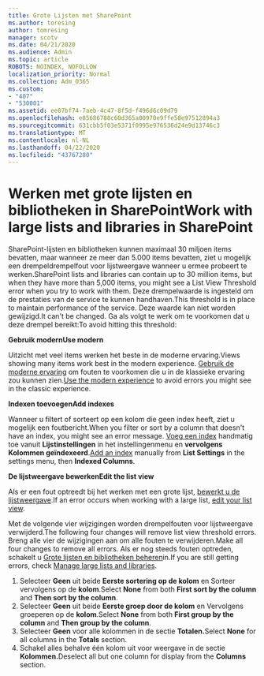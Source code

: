 ```yaml
---
title: Grote Lijsten met SharePoint
ms.author: toresing
author: tomresing
manager: scotv
ms.date: 04/21/2020
ms.audience: Admin
ms.topic: article
ROBOTS: NOINDEX, NOFOLLOW
localization_priority: Normal
ms.collection: Adm_O365
ms.custom:
- "407"
- "530001"
ms.assetid: ee07bf74-7aeb-4c47-8f5d-f496d6c09d79
ms.openlocfilehash: e85686788c60d365a00970e9ffe58e97512894a3
ms.sourcegitcommit: 631cbb5f03e5371f0995e976536d24e9d13746c3
ms.translationtype: MT
ms.contentlocale: nl-NL
ms.lasthandoff: 04/22/2020
ms.locfileid: "43767280"
---
```

# <a name="work-with-large-lists-and-libraries-in-sharepoint"></a><span data-ttu-id="86354-102">Werken met grote lijsten en bibliotheken in SharePoint</span><span class="sxs-lookup"><span data-stu-id="86354-102">Work with large lists and libraries in SharePoint</span></span>

<span data-ttu-id="86354-103">SharePoint-lijsten en bibliotheken kunnen maximaal 30 miljoen items bevatten, maar wanneer ze meer dan 5.000 items bevatten, ziet u mogelijk een drempeldrempelfout voor lijstweergave wanneer u ermee probeert te werken.</span><span class="sxs-lookup"><span data-stu-id="86354-103">SharePoint lists and libraries can contain up to 30 million items, but when they have more than 5,000 items, you might see a List View Threshold error when you try to work with them.</span></span> <span data-ttu-id="86354-104">Deze drempelwaarde is ingesteld om de prestaties van de service te kunnen handhaven.</span><span class="sxs-lookup"><span data-stu-id="86354-104">This threshold is in place to maintain performance of the service.</span></span> <span data-ttu-id="86354-105">Deze waarde kan niet worden gewijzigd.</span><span class="sxs-lookup"><span data-stu-id="86354-105">It can't be changed.</span></span> <span data-ttu-id="86354-106">Ga als volgt te werk om te voorkomen dat u deze drempel bereikt:</span><span class="sxs-lookup"><span data-stu-id="86354-106">To avoid hitting this threshold:</span></span>

<span data-ttu-id="86354-107">**Gebruik modern**</span><span class="sxs-lookup"><span data-stu-id="86354-107">**Use modern**</span></span>

<span data-ttu-id="86354-108">Uitzicht met veel items werken het beste in de moderne ervaring.</span><span class="sxs-lookup"><span data-stu-id="86354-108">Views showing many items work best in the modern experience.</span></span> <span data-ttu-id="86354-109">[Gebruik de moderne ervaring](https://support.office.com/article/66dac24b-4177-4775-bf50-3d267318caa9) om fouten te voorkomen die u in de klassieke ervaring zou kunnen zien.</span><span class="sxs-lookup"><span data-stu-id="86354-109">[Use the modern experience](https://support.office.com/article/66dac24b-4177-4775-bf50-3d267318caa9) to avoid errors you might see in the classic experience.</span></span>

<span data-ttu-id="86354-110">**Indexen toevoegen**</span><span class="sxs-lookup"><span data-stu-id="86354-110">**Add indexes**</span></span>

<span data-ttu-id="86354-111">Wanneer u filtert of sorteert op een kolom die geen index heeft, ziet u mogelijk een foutbericht.</span><span class="sxs-lookup"><span data-stu-id="86354-111">When you filter or sort by a column that doesn't have an index, you might see an error message.</span></span> <span data-ttu-id="86354-112">[Voeg een index](https://support.office.com/article/f3f00554-b7dc-44d1-a2ed-d477eac463b0) handmatig toe vanuit **Lijstinstellingen** in het instellingenmenu en **vervolgens Kolommen geïndexeerd**.</span><span class="sxs-lookup"><span data-stu-id="86354-112">[Add an index](https://support.office.com/article/f3f00554-b7dc-44d1-a2ed-d477eac463b0) manually from **List Settings** in the settings menu, then **Indexed Columns**.</span></span>

<span data-ttu-id="86354-113">**De lijstweergave bewerken**</span><span class="sxs-lookup"><span data-stu-id="86354-113">**Edit the list view**</span></span>

<span data-ttu-id="86354-114">Als er een fout optreedt bij het werken met een grote lijst, [bewerkt u de lijstweergave](https://support.office.com/article/15916903-e79a-423f-b4e2-02d37e1ff372).</span><span class="sxs-lookup"><span data-stu-id="86354-114">If an error occurs when working with a large list, [edit your list view](https://support.office.com/article/15916903-e79a-423f-b4e2-02d37e1ff372).</span></span>

<span data-ttu-id="86354-115">Met de volgende vier wijzigingen worden drempelfouten voor lijstweergave verwijderd.</span><span class="sxs-lookup"><span data-stu-id="86354-115">The following four changes will remove list view threshold errors.</span></span> <span data-ttu-id="86354-116">Breng alle vier de wijzigingen aan om alle fouten te verwijderen.</span><span class="sxs-lookup"><span data-stu-id="86354-116">Make all four changes to remove all errors.</span></span> <span data-ttu-id="86354-117">Als er nog steeds fouten optreden, schakelt u [Grote lijsten en bibliotheken beheren](https://support.office.com/article/B8588DAE-9387-48C2-9248-C24122F07C59)in.</span><span class="sxs-lookup"><span data-stu-id="86354-117">If you are still getting errors, check [Manage large lists and libraries](https://support.office.com/article/B8588DAE-9387-48C2-9248-C24122F07C59).</span></span>

1. <span data-ttu-id="86354-118">Selecteer **Geen** uit beide **Eerste sortering op de kolom** en Sorteer vervolgens op de **kolom**.</span><span class="sxs-lookup"><span data-stu-id="86354-118">Select **None** from both **First sort by the column** and **Then sort by the column**.</span></span>
2. <span data-ttu-id="86354-119">Selecteer **Geen** uit beide **Eerste groep door de kolom** en Vervolgens groeperen op de **kolom**.</span><span class="sxs-lookup"><span data-stu-id="86354-119">Select **None** from both **First group by the column** and **Then group by the column**.</span></span>
3. <span data-ttu-id="86354-120">Selecteer **Geen** voor alle kolommen in de sectie **Totalen.**</span><span class="sxs-lookup"><span data-stu-id="86354-120">Select **None** for all columns in the **Totals** section.</span></span>
4. <span data-ttu-id="86354-121">Schakel alles behalve één kolom uit voor weergave in de sectie **Kolommen.**</span><span class="sxs-lookup"><span data-stu-id="86354-121">Deselect all but one column for display from the **Columns** section.</span></span>

